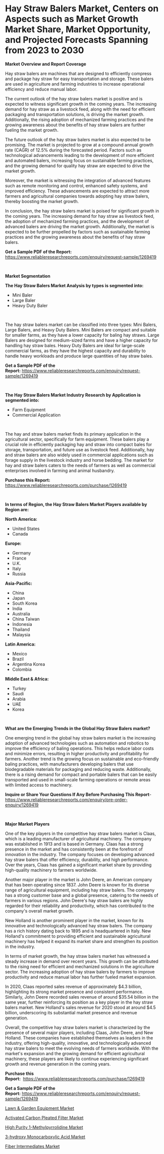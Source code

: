 <p><h1>Hay Straw Balers Market, Centers on Aspects such as Market Growth Market Share, Market Opportunity, and Projected Forecasts Spanning from 2023 to 2030</h1></p><p><strong>Market Overview and Report Coverage</strong></p>
<p><p>Hay straw balers are machines that are designed to efficiently compress and package hay straw for easy transportation and storage. These balers are used in agriculture and farming industries to increase operational efficiency and reduce manual labor.</p><p>The current outlook of the hay straw balers market is positive and is expected to witness significant growth in the coming years. The increasing demand for hay straw as a livestock feed, along with the need for efficient packaging and transportation solutions, is driving the market growth. Additionally, the rising adoption of mechanized farming practices and the growing awareness about the benefits of hay straw balers are further fueling the market growth.</p><p>The future outlook of the hay straw balers market is also expected to be promising. The market is projected to grow at a compound annual growth rate (CAGR) of 12.5% during the forecasted period. Factors such as technological advancements leading to the development of more efficient and automated balers, increasing focus on sustainable farming practices, and the growing demand for quality hay straw are expected to drive the market growth.</p><p>Moreover, the market is witnessing the integration of advanced features such as remote monitoring and control, enhanced safety systems, and improved efficiency. These advancements are expected to attract more farmers and agricultural companies towards adopting hay straw balers, thereby boosting the market growth.</p><p>In conclusion, the hay straw balers market is poised for significant growth in the coming years. The increasing demand for hay straw as livestock feed, the adoption of mechanized farming practices, and the development of advanced balers are driving the market growth. Additionally, the market is expected to be further propelled by factors such as sustainable farming practices and the growing awareness about the benefits of hay straw balers.</p></p>
<p><strong>Get a Sample PDF of the Report:</strong> <a href="https://www.reliableresearchreports.com/enquiry/request-sample/1269419">https://www.reliableresearchreports.com/enquiry/request-sample/1269419</a></p>
<p>&nbsp;</p>
<p><strong>Market Segmentation</strong></p>
<p><strong>The Hay Straw Balers Market Analysis by types is segmented into:</strong></p>
<p><ul><li>Mini Baler</li><li>Large Baler</li><li>Heavy Duty Baler</li></ul></p>
<p>&nbsp;</p>
<p><p>The hay straw balers market can be classified into three types: Mini Balers, Large Balers, and Heavy Duty Balers. Mini Balers are compact and suitable for smaller farms, as they have a lower capacity for baling hay straws. Large Balers are designed for medium-sized farms and have a higher capacity for handling hay straw bales. Heavy Duty Balers are ideal for large-scale commercial farms, as they have the highest capacity and durability to handle heavy workloads and produce large quantities of hay straw bales.</p></p>
<p><strong>Get a Sample PDF of the Report:</strong>&nbsp;<a href="https://www.reliableresearchreports.com/enquiry/request-sample/1269419">https://www.reliableresearchreports.com/enquiry/request-sample/1269419</a></p>
<p>&nbsp;</p>
<p><strong>The Hay Straw Balers Market Industry Research by Application is segmented into:</strong></p>
<p><ul><li>Farm Equipment</li><li>Commercial Application</li></ul></p>
<p>&nbsp;</p>
<p><p>The hay and straw balers market finds its primary application in the agricultural sector, specifically for farm equipment. These balers play a crucial role in efficiently packaging hay and straw into compact bales for storage, transportation, and future use as livestock feed. Additionally, hay and straw balers are also widely used in commercial applications such as forage supply in the livestock industry and horse bedding. The market for hay and straw balers caters to the needs of farmers as well as commercial enterprises involved in farming and animal husbandry.</p></p>
<p><strong>Purchase this Report:</strong>&nbsp; <a href="https://www.reliableresearchreports.com/purchase/1269419">https://www.reliableresearchreports.com/purchase/1269419</a></p>
<p>&nbsp;</p>
<p><strong>In terms of Region, the Hay Straw Balers Market Players available by Region are:</strong></p>
<p>
    <p> <strong> North America: </strong>
        <ul>
            <li>United States</li>
            <li>Canada</li>
        </ul>
        </p> 
    <p> <strong> Europe: </strong>
        <ul>
            <li>Germany</li>
            <li>France</li>
            <li>U.K.</li>
            <li>Italy</li>
            <li>Russia</li>
        </ul>
        </p> 
    <p> <strong> Asia-Pacific: </strong>
        <ul>
            <li>China</li>
            <li>Japan</li>
            <li>South Korea</li>
            <li>India</li>
            <li>Australia</li>
            <li>China Taiwan</li>
            <li>Indonesia</li>
            <li>Thailand</li>
            <li>Malaysia</li>
        </ul>
        </p> 
    <p> <strong> Latin America: </strong>
        <ul>
            <li>Mexico</li>
            <li>Brazil</li>
            <li>Argentina Korea</li>
            <li>Colombia</li>
        </ul>
        </p> 
    <p> <strong> Middle East & Africa: </strong>
        <ul>
            <li>Turkey</li>
            <li>Saudi</li>
            <li>Arabia</li>
            <li>UAE</li>
            <li>Korea</li>
        </ul>
    </p>
    </p>
<p>&nbsp;</p>
<p><strong>What are the Emerging Trends in the Global Hay Straw Balers market?</strong></p>
<p><p>One emerging trend in the global hay straw balers market is the increasing adoption of advanced technologies such as automation and robotics to improve the efficiency of baling operations. This helps reduce labor costs and minimize errors, resulting in higher productivity and profitability for farmers. Another trend is the growing focus on sustainable and eco-friendly baling practices, with manufacturers developing balers that use biodegradable materials for packaging and reducing waste. Additionally, there is a rising demand for compact and portable balers that can be easily transported and used in small-scale farming operations or remote areas with limited access to machinery.</p></p>
<p><strong>Inquire or Share Your Questions If Any Before Purchasing This Report</strong>- <a href="https://www.reliableresearchreports.com/enquiry/pre-order-enquiry/1269419">https://www.reliableresearchreports.com/enquiry/pre-order-enquiry/1269419</a></p>
<p>&nbsp;</p>
<p><strong>Major Market Players</strong></p>
<p><p>One of the key players in the competitive hay straw balers market is Claas, which is a leading manufacturer of agricultural machinery. The company was established in 1913 and is based in Germany. Claas has a strong presence in the market and has consistently been at the forefront of innovation in the industry. The company focuses on developing advanced hay straw balers that offer efficiency, durability, and high performance. Over the years, Claas has gained a significant market share by providing high-quality machinery to farmers worldwide.</p><p>Another major player in the market is John Deere, an American company that has been operating since 1837. John Deere is known for its diverse range of agricultural equipment, including hay straw balers. The company has a strong customer base and a global presence, catering to the needs of farmers in various regions. John Deere's hay straw balers are highly regarded for their reliability and productivity, which has contributed to the company's overall market growth.</p><p>New Holland is another prominent player in the market, known for its innovative and technologically advanced hay straw balers. The company has a rich history dating back to 1895 and is headquartered in Italy. New Holland's commitment to providing efficient and sustainable agricultural machinery has helped it expand its market share and strengthen its position in the industry.</p><p>In terms of market growth, the hay straw balers market has witnessed a steady increase in demand over recent years. This growth can be attributed to the rising need for efficient and mechanized solutions in the agriculture sector. The increasing adoption of hay straw balers by farmers to improve productivity and reduce manual labor has further fueled market expansion.</p><p>In 2020, Claas reported sales revenue of approximately $4.3 billion, highlighting its strong market presence and consistent performance. Similarly, John Deere recorded sales revenue of around $35.54 billion in the same year, further reinforcing its position as a key player in the hay straw balers market. New Holland's sales revenue for 2020 stood at around $4.5 billion, underscoring its substantial market presence and revenue generation.</p><p>Overall, the competitive hay straw balers market is characterized by the presence of several major players, including Claas, John Deere, and New Holland. These companies have established themselves as leaders in the industry, offering high-quality, innovative, and technologically advanced hay straw balers to meet the evolving needs of farmers worldwide. With the market's expansion and the growing demand for efficient agricultural machinery, these players are likely to continue experiencing significant growth and revenue generation in the coming years.</p></p>
<p><strong>Purchase this Report:</strong>&nbsp;&nbsp;<a href="https://www.reliableresearchreports.com/purchase/1269419">https://www.reliableresearchreports.com/purchase/1269419</a></p>
<p></p>
<p><strong>Get a Sample PDF of the Report:</strong>&nbsp;<a href="https://www.reliableresearchreports.com/enquiry/request-sample/1269419">https://www.reliableresearchreports.com/enquiry/request-sample/1269419</a></p>
<p><p><a href="https://medium.com/@siennaferry2023/lawn-amp-garden-equipment-market-size-growth-forecast-2023-2030-4bb3f1af3619">Lawn & Garden Equipment Market</a></p><p><a href="https://www.linkedin.com/pulse/decoding-activated-carbon-pleated-filter-market-deep-orf5c/">Activated Carbon Pleated Filter Market</a></p><p><a href="https://github.com/merzlyukov93/Market-Research-Report-List-1/blob/main/high-purity-1-methylpyrrolidine-market.md">High Purity 1-Methylpyrrolidine Market</a></p><p><a href="https://github.com/sofyaavrova/Market-Research-Report-List-1/blob/main/3-hydroxy-monocarboxylic-acid-market.md">3-hydroxy Monocarboxylic Acid Market</a></p><p><a href="https://medium.com/@justicelang2023/fiber-intermediates-market-size-growth-forecast-2023-2030-0d4673cd66bb">Fiber Intermediates Market</a></p></p>